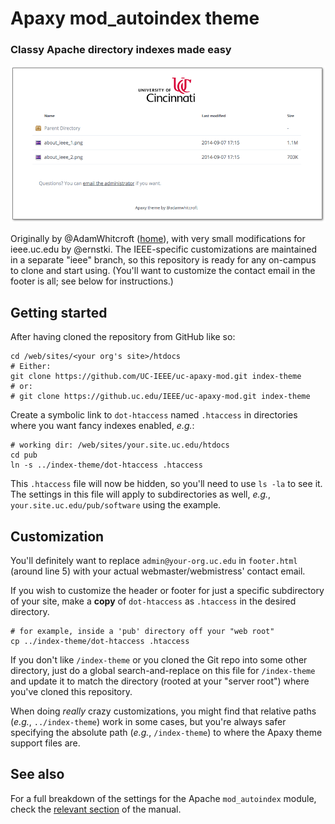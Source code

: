 #   Apaxy mod_autoindex theme
### Classy Apache directory indexes made easy
![](screenshot.png)

Originally by @AdamWhitcroft ([home][ah]), with very small modifications for
ieee.uc.edu by @ernstki. The IEEE-specific customizations are maintained in a
separate "ieee" branch, so this repository is ready for any on-campus to clone
and start using. (You'll want to customize the contact email in the footer is
all; see below for instructions.)

## Getting started

After having cloned the repository from GitHub like so:

    cd /web/sites/<your org's site>/htdocs
    # Either:
    git clone https://github.com/UC-IEEE/uc-apaxy-mod.git index-theme
    # or:
    # git clone https://github.uc.edu/IEEE/uc-apaxy-mod.git index-theme

Create a symbolic link to `dot-htaccess` named `.htaccess` in directories where
you want fancy indexes enabled, _e.g._:

    # working dir: /web/sites/your.site.uc.edu/htdocs
    cd pub
    ln -s ../index-theme/dot-htaccess .htaccess

This `.htaccess` file will now be hidden, so you'll need to use `ls -la` to
see it. The settings in this file will apply to subdirectories as well,
_e.g._, `your.site.uc.edu/pub/software` using the example.


## Customization

You'll definitely want to replace `admin@your-org.uc.edu` in `footer.html`
(around line 5) with your actual webmaster/webmistress' contact email.

If you wish to customize the header or footer for just a specific
subdirectory of your site, make a **copy** of `dot-htaccess` as `.htaccess` in
the desired directory.

    # for example, inside a 'pub' directory off your "web root"
    cp ../index-theme/dot-htaccess .htaccess

If you don't like `/index-theme` or you cloned the Git repo into some other
directory, just do a global search-and-replace on this file for `/index-theme`
and update it to match the directory (rooted at your "server root") where
you've cloned this repository.

When doing _really_ crazy customizations, you might find that relative paths
(_e.g._, `../index-theme`) work in some cases, but you're always safer
specifying the absolute path (_e.g._, `/index-theme`) to where the Apaxy theme
support files are.

## See also

For a full breakdown of the settings for the Apache `mod_autoindex` module, check the
[relevant section][ap1] of the manual.


[ah]:  http://adamwhitcroft.com/apaxy/
[ap1]: http://apache.org/docs/2.2/mod/mod_autoindex.html
